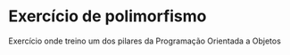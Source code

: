 # Exercício de polimorfismo

Exercício onde treino um dos pilares da Programação Orientada a Objetos
